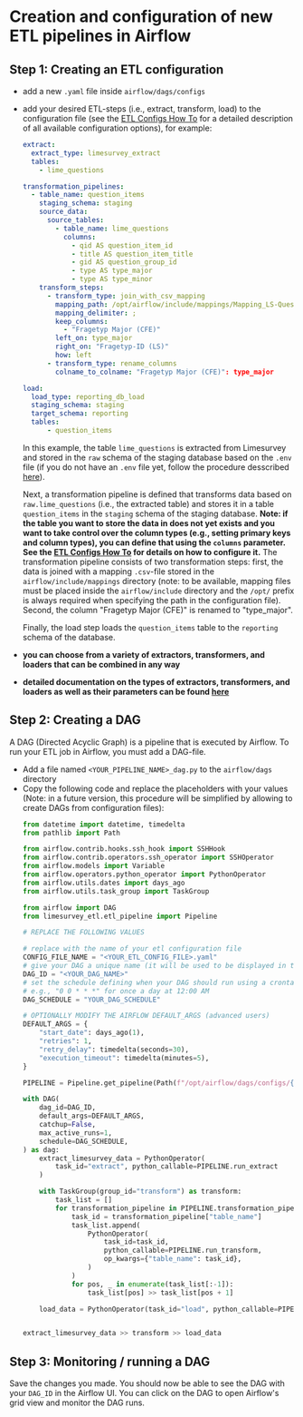 # Creation and configuration of new ETL pipelines in Airflow

## Step 1: Creating an ETL configuration
- add a new `.yaml` file inside `airflow/dags/configs`
- add your desired ETL-steps (i.e., extract, transform, load) to the configuration file (see the [ETL Configs How To](etl-config-how-to.md) for a detailed description of all available configuration options), for example:

    ```yaml
    extract:
      extract_type: limesurvey_extract
      tables:
        - lime_questions

    transformation_pipelines:
      - table_name: question_items
        staging_schema: staging
        source_data:
          source_tables:
            - table_name: lime_questions
              columns:
                - qid AS question_item_id
                - title AS question_item_title
                - gid AS question_group_id
                - type AS type_major
                - type AS type_minor
        transform_steps:
          - transform_type: join_with_csv_mapping
            mapping_path: /opt/airflow/include/mappings/Mapping_LS-QuestionTypesMajor.csv
            mapping_delimiter: ;
            keep_columns:
              - "Fragetyp Major (CFE)"
            left_on: type_major
            right_on: "Fragetyp-ID (LS)"
            how: left
          - transform_type: rename_columns
            colname_to_colname: "Fragetyp Major (CFE)": type_major

    load:
      load_type: reporting_db_load
      staging_schema: staging
      target_schema: reporting
      tables:
          - question_items
    ```
    In this example, the table `lime_questions` is extracted from Limesurvey and stored in the `raw` schema of the staging database based on the `.env` file (if you do not have an `.env` file yet, follow the procedure desscribed [here](../installation.md#setting-necessary-environment-variables)).

    Next, a transformation pipeline is defined that transforms data based on `raw.lime_questions` (i.e., the extracted table) and stores it in a table `question_items` in the `staging` schema of the staging database. **Note: if the table you want to store the data in does not yet exists and you want to take control over the column types (e.g., setting primary keys and column types), you can define that using the `columns` parameter. See the [ETL Configs How To](etl-config-how-to.md#step-2-define-the-transform-steps) for details on how to configure it.** The transformation pipeline consists of two transformation steps: first, the data is joined with a mapping `.csv`-file stored in the `airflow/include/mappings` directory (note: to be available, mapping files must be placed inside the `airflow/include` directory and the `/opt/` prefix is always required when specifying the path in the configuration file). Second, the column "Fragetyp Major (CFE)" is renamed to "type_major".

    Finally, the load step loads the `question_items` table to the `reporting` schema of the database.

- **you can choose from a variety of extractors, transformers, and loaders that can be combined in any way**
- **detailed documentation on the types of extractors, transformers, and loaders as well as their parameters can be found [here](./etl-config-how-to.md)**

## Step 2: Creating a DAG
A DAG (Directed Acyclic Graph) is a pipeline that is executed by Airflow. To run your ETL job in Airflow, you must add a DAG-file.

- Add a file named `<YOUR_PIPELINE_NAME>_dag.py` to the `airflow/dags` directory
- Copy the following code and replace the placeholders with your values (Note: in a future version, this procedure will be simplified by allowing to create DAGs from configuration files):
  ```python
  from datetime import datetime, timedelta
  from pathlib import Path

  from airflow.contrib.hooks.ssh_hook import SSHHook
  from airflow.contrib.operators.ssh_operator import SSHOperator
  from airflow.models import Variable
  from airflow.operators.python_operator import PythonOperator
  from airflow.utils.dates import days_ago
  from airflow.utils.task_group import TaskGroup

  from airflow import DAG
  from limesurvey_etl.etl_pipeline import Pipeline

  # REPLACE THE FOLLOWING VALUES

  # replace with the name of your etl configuration file
  CONFIG_FILE_NAME = "<YOUR_ETL_CONFIG_FILE>.yaml"
  # give your DAG a unique name (it will be used to be displayed in the Airflow UI)
  DAG_ID = "<YOUR_DAG_NAME>"
  # set the schedule defining when your DAG should run using a crontab or None
  # e.g., "0 0 * * *" for once a day at 12:00 AM
  DAG_SCHEDULE = "YOUR_DAG_SCHEDULE"

  # OPTIONALLY MODIFY THE AIRFLOW DEFAULT_ARGS (advanced users)
  DEFAULT_ARGS = {
      "start_date": days_ago(1),
      "retries": 1,
      "retry_delay": timedelta(seconds=30),
      "execution_timeout": timedelta(minutes=5),
  }

  PIPELINE = Pipeline.get_pipeline(Path(f"/opt/airflow/dags/configs/{CONFIG_FILE_NAME}"))

  with DAG(
      dag_id=DAG_ID,
      default_args=DEFAULT_ARGS,
      catchup=False,
      max_active_runs=1,
      schedule=DAG_SCHEDULE,
  ) as dag:
      extract_limesurvey_data = PythonOperator(
          task_id="extract", python_callable=PIPELINE.run_extract
      )

      with TaskGroup(group_id="transform") as transform:
          task_list = []
          for transformation_pipeline in PIPELINE.transformation_pipelines:
              task_id = transformation_pipeline["table_name"]
              task_list.append(
                  PythonOperator(
                      task_id=task_id,
                      python_callable=PIPELINE.run_transform,
                      op_kwargs={"table_name": task_id},
                  )
              )
              for pos, _ in enumerate(task_list[:-1]):
                  task_list[pos] >> task_list[pos + 1]

      load_data = PythonOperator(task_id="load", python_callable=PIPELINE.run_load)


  extract_limesurvey_data >> transform >> load_data

  ```

## Step 3: Monitoring / running a DAG
Save the changes you made. You should now be able to see the DAG with your `DAG_ID` in the Airflow UI. You can click on the DAG to open Airflow's grid view and monitor the DAG runs.
